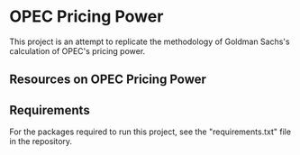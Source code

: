 # OPEC Pricing Power
This project is an attempt to replicate the methodology of Goldman Sachs's calculation of OPEC's pricing power. 

## Resources on OPEC Pricing Power

## Requirements
For the packages required to run this project, see the "requirements.txt" file in the repository.